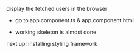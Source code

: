 display the fetched users in the browser

- go to app.component.ts & app.component.html

- working skeleton is almost done.

next up: installing styling framework
